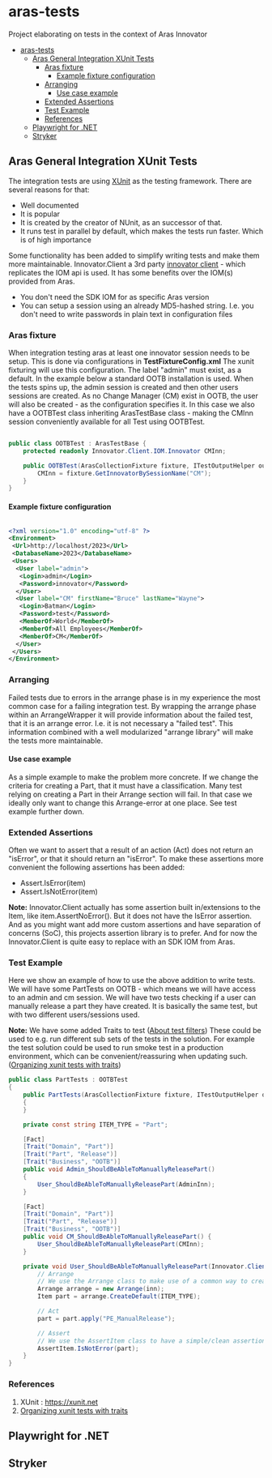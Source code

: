 # aras-tests

Project elaborating on tests in the context of Aras Innovator

- [aras-tests](#aras-tests)
  - [Aras General Integration XUnit Tests](#aras-general-integration-xunit-tests)
    - [Aras fixture](#aras-fixture)
      - [Example fixture configuration](#example-fixture-configuration)
    - [Arranging](#arranging)
      - [Use case example](#use-case-example)
    - [Extended Assertions](#extended-assertions)
    - [Test Example](#test-example)
    - [References](#references)
  - [Playwright for .NET](#playwright-for-net)
  - [Stryker](#stryker)


## Aras General Integration XUnit Tests

The integration tests are using [XUnit](https://xunit.net) as the testing framework. There are several reasons for that:

- Well documented
- It is popular
- It is created by the creator of NUnit, as an successor of that.
- It runs test in parallel by default, which makes the tests run faster. Which is of high importance

Some functionality has been added to simplify writing tests and make them more maintainable.
Innovator.Client a 3rd party [innovator client](https://github.com/erdomke/Innovator.Client) - which replicates the IOM api is used. It has some benefits over the IOM(s) provided from Aras.

- You don't need the SDK IOM for as specific Aras version
- You can setup a session using an already MD5-hashed string. I.e. you don't need to write passwords in plain text in configuration files

### Aras fixture

When integration testing aras at least one innovator session needs to be setup. This is done via configurations in **TestFixtureConfig.xml**
The xunit fixturing will use this configuration. The label "admin" must exist, as a default. In the example below a standard OOTB installation is used.
When the tests spins up, the admin session is created and then other users sessions are created. As no Change Manager (CM) exist in OOTB, the user will also be created - as the configuration specifies it.
In this case we also have a OOTBTest class inheriting ArasTestBase class - making the CMInn session conveniently available for all Test using OOTBTest.

``` csharp

public class OOTBTest : ArasTestBase {
    protected readonly Innovator.Client.IOM.Innovator CMInn;

    public OOTBTest(ArasCollectionFixture fixture, ITestOutputHelper output) : base(fixture, output) {
        CMInn = fixture.GetInnovatorBySessionName("CM");
    }
}
```

#### Example fixture configuration

``` xml

<?xml version="1.0" encoding="utf-8" ?>
<Environment>
 <Url>http://localhost/2023</Url>
 <DatabaseName>2023</DatabaseName>
 <Users>
  <User label="admin">
   <Login>admin</Login>
   <Password>innovator</Password>
  </User>
  <User label="CM" firstName="Bruce" lastName="Wayne">
   <Login>Batman</Login>
   <Password>test</Password>
   <MemberOf>World</MemberOf>
   <MemberOf>All Employees</MemberOf>
   <MemberOf>CM</MemberOf>
  </User>
 </Users>
</Environment>

```

### Arranging

Failed tests due to errors in the arrange phase is in my experience the most common case for a failing integration test. By wrapping the arrange phase within an ArrangeWrapper it will provide information about the failed test, that it is an arrange error. I.e. it is not necessary a "failed test". This information combined with a well modularized "arrange library" will make the tests more maintainable.

#### Use case example

As a simple example to make the problem more concrete. If we change the criteria for creating a Part, that it must have a classification. Many test relying on creating a Part in their Arrange section will fail. In that case we ideally only want to change this Arrange-error at one place. See test example further down.

### Extended Assertions

Often we want to assert that a result of an action (Act) does not return an "isError", or that it should return an "isError". 
To make these assertions more convenient the following assertions has been added:

- Assert.IsError(item)
- Assert.IsNotError(item)

**Note:** Innovator.Client actually has some assertion built in/extensions to the Item, like item.AssertNoError(). But it does not have the IsError assertion. And as you might want add more custom assertions and have separation of concerns (SoC), this projects assertion library is to prefer. And for now the Innovator.Client is quite easy to replace with an SDK IOM from Aras.

### Test Example

Here we show an example of how to use the above addition to write tests.
We will have some PartTests on OOTB - which means we will have access to an admin and cm session.
We will have two tests checking if a user can manually release a part they have created.
It is basically the same test, but with two different users/sessions used.

**Note:** We have some added Traits to test ([About test filters](https://github.com/Microsoft/vstest-docs/blob/main/docs/filter.md))
These could be used to e.g. run different sub sets of the tests in the solution.
For example the test solution could be used to run smoke test in a production environment, which can be convenient/reassuring when updating such.
([Organizing xunit tests with traits](https://www.brendanconnolly.net/organizing-tests-with-xunit-traits/))

``` csharp
public class PartTests : OOTBTest
{
    public PartTests(ArasCollectionFixture fixture, ITestOutputHelper output) : base(fixture, output)
    {
    }

    private const string ITEM_TYPE = "Part";

    [Fact]
    [Trait("Domain", "Part")]
    [Trait("Part", "Release")]
    [Trait("Business", "OOTB")]
    public void Admin_ShouldBeAbleToManuallyReleasePart()
    {
        User_ShouldBeAbleToManuallyReleasePart(AdminInn);
    }

    [Fact]
    [Trait("Domain", "Part")]
    [Trait("Part", "Release")]
    [Trait("Business", "OOTB")]
    public void CM_ShouldBeAbleToManuallyReleasePart() {
        User_ShouldBeAbleToManuallyReleasePart(CMInn);
    }

    private void User_ShouldBeAbleToManuallyReleasePart(Innovator.Client.IOM.Innovator inn) {
        // Arrange
        // We use the Arrange class to make use of a common way to create a default item of specified item type
        Arrange arrange = new Arrange(inn);
        Item part = arrange.CreateDefault(ITEM_TYPE);

        // Act
        part = part.apply("PE_ManualRelease");

        // Assert
        // We use the AssertItem class to have a simple/clean assertion
        AssertItem.IsNotError(part);
    }
}

```

### References

1. XUnit : https://xunit.net
2. [Organizing xunit tests with traits](https://www.brendanconnolly.net/organizing-tests-with-xunit-traits/)

## Playwright for .NET

## Stryker
